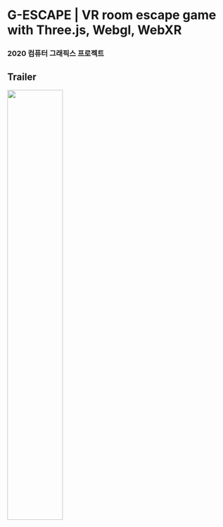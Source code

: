 # G-ESCAPE | VR room escape game with Three.js, Webgl, WebXR  
### 2020 컴퓨터 그래픽스 프로젝트
   
   
      
      
## Trailer

[<img src="https://user-images.githubusercontent.com/47638660/100569481-8d1ed200-3311-11eb-892b-533efb74d300.png" width="50%">](https://youtu.be/152jPOcxpz4)

